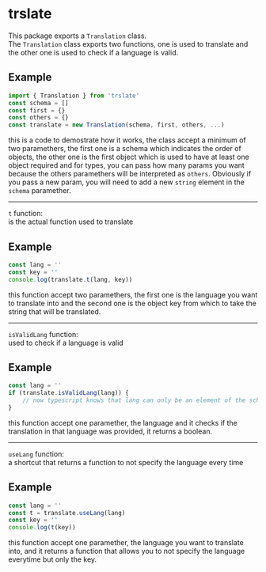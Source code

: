# trslate
This package exports a `Translation` class.<br>
The `Translation` class exports two functions, one is used to translate and the other one is used to check if a language is valid.

## Example

```js
import { Translation } from 'trslate'
const schema = []
const first = {}
const others = {}
const translate = new Translation(schema, first, others, ...)
```

this is a code to demostrate how it works, the class accept a minimum of two paramethers, the first one is a schema which indicates the order of objects, the other one is the first object which is used to have at least one object required and for types, you can pass how many params you want because the others paramethers will be interpreted as `others`. Obviously if you pass a new param, you will need to add a new `string` element in the `schema` paramether.

---

`t` function:<br>
is the actual function used to translate

## Example

```js
const lang = ''
const key = ''
console.log(translate.t(lang, key))
```

this function accept two paramethers, the first one is the language you want to translate into and the second one is the object key from which to take the string that will be translated.

---

`isValidLang` function:<br>
used to check if a language is valid

## Example

```js
const lang = ''
if (translate.isValidLang(lang)) {
    // now typescript knows that lang can only be an element of the schema array
}
```

this function accept one paramether, the language and it checks if the translation in that language was provided, it returns a boolean.

---

`useLang` function:<br>
a shortcut that returns a function to not specify the language every time

## Example

```js
const lang = ''
const t = translate.useLang(lang)
const key = ''
console.log(t(key))
```

this function accept one paramether, the language you want to translate into, and it returns a function that allows you to not specify the language everytime but only the key.